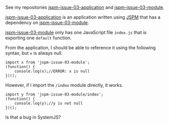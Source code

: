 See my repositories [jspm-issue-03-application](https://github.com/ncochard/jspm-issue-03-application) and [jspm-issue-03-module](https://github.com/ncochard/jspm-issue-03-module).

[jspm-issue-03-application](https://github.com/ncochard/jspm-issue-03-application) is an application written using [JSPM](https://github.com/jspm/jspm-cli) that has a dependency on [jspm-issue-03-module](https://github.com/ncochard/jspm-issue-03-module).

[jspm-issue-03-module](https://github.com/ncochard/jspm-issue-03-module) only has one JavaScript file `index.js` that is exporting one `default` function.

From the application, I should be able to reference it using the following syntax, but `x` is always null.

    import x from 'jspm-issue-03-module';
	(function() {
		console.log(x);//ERROR: x is null
	})();

However, if I import the `/index` module directly, it works.

    import y from 'jspm-issue-03-module/index';
	(function() {
		console.log(y);//y is not null
	})();

Is that a bug in SystemJS?
